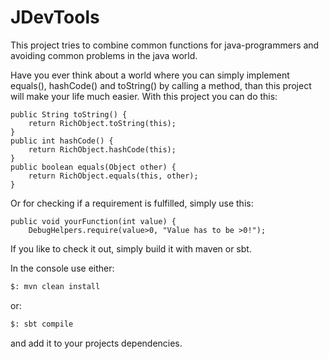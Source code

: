 # JDevTools
This project tries to combine common functions for java-programmers and avoiding common problems in the java world.

Have you ever think about a world where you can simply implement equals(), hashCode() and toString() by calling a method, than this project will make your life much easier.
With this project you can do this:

```code
public String toString() {
    return RichObject.toString(this);
}
public int hashCode() {
    return RichObject.hashCode(this);
}
public boolean equals(Object other) {
    return RichObject.equals(this, other);
}
```

Or for checking if a requirement is fulfilled, simply use this:
```code
public void yourFunction(int value) {
    DebugHelpers.require(value>0, "Value has to be >0!");
```

If you like to check it out, simply build it with maven or sbt.

In the console use either:
```sh
$: mvn clean install
```
or:
```sh
$: sbt compile
```

and add it to your projects dependencies.

